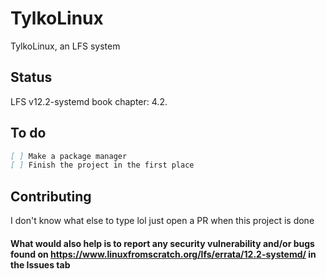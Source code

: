 # TylkoLinux
TylkoLinux, an LFS system

## Status
LFS v12.2-systemd book chapter: 4.2.

## To do
```md
[ ] Make a package manager
[ ] Finish the project in the first place
```

## Contributing
I don't know what else to type lol just open a PR when this project is done
#### What would also help is to report any security vulnerability and/or bugs found on https://www.linuxfromscratch.org/lfs/errata/12.2-systemd/ in the Issues tab